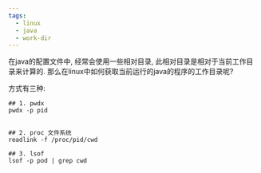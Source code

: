 ```yaml
---
tags:
  - linux
  - java
  - work-dir
---
```


在java的配置文件中, 经常会使用一些相对目录, 此相对目录是相对于当前工作目录来计算的.  那么在linux中如何获取当前运行的java的程序的工作目录呢?

方式有三种:
```shell
## 1. pwdx
pwdx -p pid


## 2. proc 文件系统
readlink -f /proc/pid/cwd

## 3. lsof
lsof -p pod | grep cwd

```


